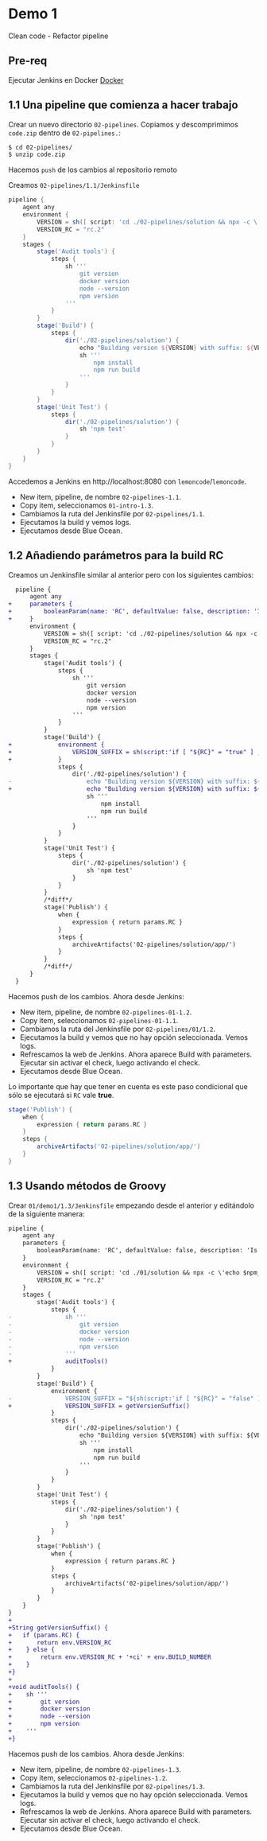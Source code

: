 # Demo 1

Clean code - Refactor pipeline

## Pre-req

Ejecutar Jenkins en Docker [Docker](https://www.docker.com/products/docker-desktop)

## 1.1 Una pipeline que comienza a hacer trabajo

Crear un nuevo directorio `02-pipelines`. Copiamos y descomprimimos `code.zip` dentro de `02-pipelines.`:

```bash
$ cd 02-pipelines/
$ unzip code.zip
```

Hacemos `push` de los cambios al repositorio remoto

Creamos `02-pipelines/1.1/Jenkinsfile`

```groovy
pipeline {
    agent any
    environment {
        VERSION = sh([ script: 'cd ./02-pipelines/solution && npx -c \'echo $npm_package_version\'', returnStdout: true ]).trim()
        VERSION_RC = "rc.2"
    }
    stages {
        stage('Audit tools') {
            steps {
                sh '''
                    git version
                    docker version
                    node --version
                    npm version
                '''
            }
        }
        stage('Build') {
            steps {
                dir('./02-pipelines/solution') {
                    echo "Building version ${VERSION} with suffix: ${VERSION_RC}"
                    sh '''
                        npm install
                        npm run build
                    '''
                }
            }
        }
        stage('Unit Test') {
            steps {
                dir('./02-pipelines/solution') {
                    sh 'npm test'
                }
            }
        }
    }
}
```

Accedemos a Jenkins en http://localhost:8080 con `lemoncode`/`lemoncode`.

- New item, pipeline, de nombre `02-pipelines-1.1`.
- Copy item, seleccionamos `01-intro-1.3`.
- Cambiamos la ruta del Jenkinsfile por `02-pipelines/1.1`.
- Ejecutamos la build y vemos logs.
- Ejecutamos desde Blue Ocean.

## 1.2 Añadiendo parámetros para la build RC

Creamos un Jenkinsfile similar al anterior pero con los siguientes cambios:

```diff
  pipeline {
      agent any
+     parameters {
+         booleanParam(name: 'RC', defaultValue: false, description: 'Is this a Release Candidate?')
+     }
      environment {
          VERSION = sh([ script: 'cd ./02-pipelines/solution && npx -c \'echo $npm_package_version\'', returnStdout: true ]).trim()
          VERSION_RC = "rc.2"
      }
      stages {
          stage('Audit tools') {
              steps {
                  sh '''
                      git version
                      docker version
                      node --version
                      npm version
                  '''
              }
          }
          stage('Build') {
+             environment {
+                 VERSION_SUFFIX = sh(script:'if [ "${RC}" = "true" ] ; then echo -n "${VERSION_RC}+ci.${BUILD_NUMBER}"; else echo -n "${VERSION_RC}"; fi', returnStdout: true)
+             }
              steps {
                  dir('./02-pipelines/solution') {
-                     echo "Building version ${VERSION} with suffix: ${VERSION_RC}"
+                     echo "Building version ${VERSION} with suffix: ${VERSION_SUFFIX}"
                      sh '''
                          npm install
                          npm run build
                      '''
                  }
              }
          }
          stage('Unit Test') {
              steps {
                  dir('./02-pipelines/solution') {
                      sh 'npm test'
                  }
              }
          }
          /*diff*/
          stage('Publish') {
              when {
                  expression { return params.RC }
              }
              steps {
                  archiveArtifacts('02-pipelines/solution/app/')
              }
          }
          /*diff*/
      }
  }
```

Hacemos push de los cambios. Ahora desde Jenkins:

- New item, pipeline, de nombre `02-pipelines-01-1.2`.
- Copy item, seleccionamos `02-pipelines-01-1.1`.
- Cambiamos la ruta del Jenkinsfile por `02-pipelines/01/1.2`.
- Ejecutamos la build y vemos que no hay opción seleccionada. Vemos logs.
- Refrescamos la web de Jenkins. Ahora aparece Build with parameters. Ejecutar sin activar el check, luego activando el check.
- Ejecutamos desde Blue Ocean.

Lo importante que hay que tener en cuenta es este paso condicional que sólo se ejecutará si `RC` vale **true**.

```groovy
stage('Publish') {
    when {
        expression { return params.RC }
    }
    steps {
        archiveArtifacts('02-pipelines/solution/app/')
    }
}
```

## 1.3 Usando métodos de Groovy

Crear `01/demo1/1.3/Jenkinsfile` empezando desde el anterior y editándolo de la siguiente manera:

```diff
pipeline {
    agent any
    parameters {
        booleanParam(name: 'RC', defaultValue: false, description: 'Is this a Release Candidate?')
    }
    environment {
        VERSION = sh([ script: 'cd ./01/solution && npx -c \'echo $npm_package_version\'', returnStdout: true ]).trim()
        VERSION_RC = "rc.2"
    }
    stages {
        stage('Audit tools') {
            steps {
-               sh '''
-                   git version
-                   docker version
-                   node --version
-                   npm version
-               '''
+               auditTools()
            }
        }
        stage('Build') {
            environment {
-               VERSION_SUFFIX = "${sh(script:'if [ "${RC}" = "false" ] ; then echo -n "${VERSION_RC}+ci.${BUILD_NUMBER}"; else echo -n "${VERSION_RC}"; fi', returnStdout: true)}"
+               VERSION_SUFFIX = getVersionSuffix()
            }
            steps {
                dir('./02-pipelines/solution') {
                    echo "Building version ${VERSION} with suffix: ${VERSION_SUFFIX}"
                    sh '''
                        npm install
                        npm run build
                    '''
                }
            }
        }
        stage('Unit Test') {
            steps {
                dir('./02-pipelines/solution') {
                    sh 'npm test'
                }
            }
        }
        stage('Publish') {
            when {
                expression { return params.RC }
            }
            steps {
                archiveArtifacts('02-pipelines/solution/app/')
            }
        }
    }
}
+
+String getVersionSuffix() {
+   if (params.RC) {
+       return env.VERSION_RC
+    } else {
+        return env.VERSION_RC + '+ci' + env.BUILD_NUMBER
+    }
+}
+
+void auditTools() {
+    sh '''
+        git version
+        docker version
+        node --version
+        npm version
+    '''
+}
```

Hacemos push de los cambios. Ahora desde Jenkins:

- New item, pipeline, de nombre `02-pipelines-1.3`.
- Copy item, seleccionamos `02-pipelines-1.2`.
- Cambiamos la ruta del Jenkinsfile por `02-pipelines/1.3`.
- Ejecutamos la build y vemos que no hay opción seleccionada. Vemos logs.
- Refrescamos la web de Jenkins. Ahora aparece Build with parameters. Ejecutar sin activar el check, luego activando el check.
- Ejecutamos desde Blue Ocean.
